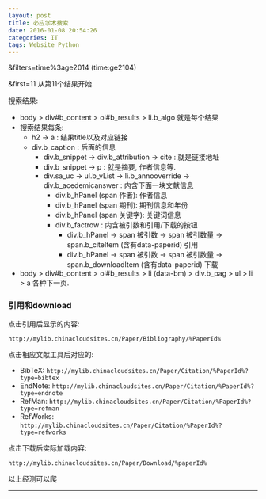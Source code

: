 ```yaml
---
layout: post
title: 必应学术搜索
date: 2016-01-08 20:54:26
categories: IT
tags: Website Python
---
```


&filters=time%3age2014 (time:ge2104)

&first=11 从第11个结果开始.

搜索结果: 

- body > div#b\_content > ol#b\_results >  li.b_algo 就是每个结果
- 搜索结果每条: 
	- h2 -> a : 结果title以及对应链接
	- div.b_caption : 后面的信息
		- div.b\_snippet -> div.b\_attribution -> cite : 就是链接地址
		- div.b\_snippet -> p : 就是摘要, 作者信息等.
		- div.sa\_uc -> ul.b\_vList -> li.b\_annooverride -> div.b\_acedemicanswer : 内含下面一块文献信息
			- div.b_hPanel (span 作者): 作者信息
			- div.b_hPanel (span 期刊): 期刊信息和年份
			- div.b_hPanel (span 关键字): 关键词信息
			- div.b\_factrow : 内含被引数和引用/下载的按钮
				- div.b_hPanel -> span 被引数 -> span 被引数量 -> span.b\_citeItem (含有data-paperid) 引用
				- div.b_hPanel -> span 被引数 -> span 被引数量 -> span.b\_downloadItem (含有data-paperid) 下载
- body > div#b\_content > ol#b\_results > li (data-bm) > div.b\_pag > ul > li > a 各种下一页.

### 引用和download

点击引用后显示的内容:

`http://mylib.chinacloudsites.cn/Paper/Bibliography/%PaperId%`

点击相应文献工具后对应的:

- BibTeX: `http://mylib.chinacloudsites.cn/Paper/Citation/%PaperId%?type=bibtex`
- EndNote: 	`http://mylib.chinacloudsites.cn/Paper/Citation/%PaperId%?type=endnote`
- RefMan: `http://mylib.chinacloudsites.cn/Paper/Citation/%PaperId%?type=refman`
- RefWorks: `http://mylib.chinacloudsites.cn/Paper/Citation/%PaperId%?type=refworks`

点击下载后实际加载内容:

`http://mylib.chinacloudsites.cn/Paper/Download/%paperId%`

以上经测可以爬

------
